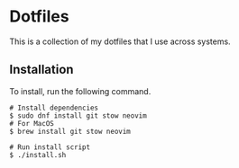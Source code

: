 # Dotfiles

This is a collection of my dotfiles that I use across systems.

## Installation

To install, run the following command.

```shell
# Install dependencies
$ sudo dnf install git stow neovim
# For MacOS
$ brew install git stow neovim

# Run install script
$ ./install.sh
```
